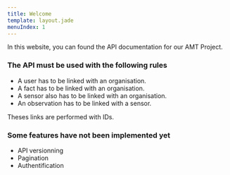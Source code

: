 ```yaml
---
title: Welcome
template: layout.jade
menuIndex: 1
---
```


In this website, you can found the API documentation for our AMT Project.

### The API must be used with the following rules

  * A user has to be linked with an organisation.
  * A fact has to be linked with an organisation.
  * A sensor also has to be linked with an organisation.
  * An observation has to be linked with a sensor.

Theses links are performed with IDs.
	
	
### Some features have not been implemented yet

  * API versionning
  * Pagination
  * Authentification